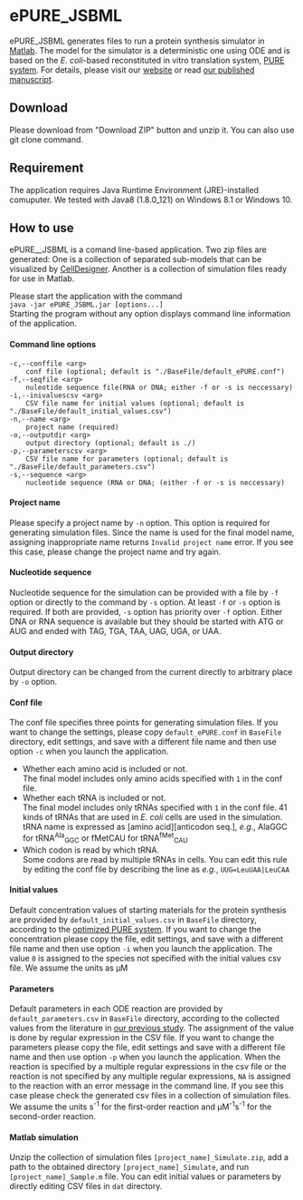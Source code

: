 # ePURE_JSBML
ePURE_JSBML generates files to run a protein synthesis simulator in [Matlab](https://www.mathworks.com/). The model for the simulator is a deterministic one using ODE and is based on the *E. coli*-based reconstituted in vitro translation system, [PURE system](https://www.ncbi.nlm.nih.gov/pubmed/?term=11479568). For details, please visit our [website](https://sites.google.com/view/puresimulator) or read [our published manuscript](https://www.ncbi.nlm.nih.gov/pubmed/?term=28167777).
## Download
Please download from "Download ZIP" button and unzip it. You can also use git clone command.
## Requirement
The application requires Java Runtime Environment (JRE)-installed comuputer. We tested with Java8 (1.8.0_121) on Windows 8.1 or Windows 10.
## How to use
ePURE__JSBML is a comand line-based application. Two zip files are generated: One is a collection of separated sub-models that can be visualized by [CellDesigner](http://www.celldesigner.org/). Another is a collection of simulation files ready for use in Matlab.  

Please start the application with the command  
`java -jar ePURE_JSBML.jar [options...]`  
Starting the program without any option displays command line information of the application.

#### Command line options  
~~~
-c,--conffile <arg>
    conf file (optional; default is "./BaseFile/default_ePURE.conf")
-f,--seqfile <arg>
    nuleotide sequence file(RNA or DNA; either -f or -s is neccessary)
-i,--inivaluescsv <arg>
    CSV file name for initial values (optional; default is "./BaseFile/default_initial_values.csv")
-n,--name <arg>
    project name (required)
-o,--outputdir <arg>
    output directory (optional; default is ./)
-p,--parameterscsv <arg>
    CSV file name for parameters (optional; default is "./BaseFile/default_parameters.csv")
-s,--sequence <arg>
    nucleotide sequence (RNA or DNA; (either -f or -s is neccessary)
~~~

#### Project name  
Please specify a project name by `-n` option. This option is required for generating simulation files. Since the name is used for the final model name, assigning inappropriate name returns `Invalid project name` error. If you see this case, please change the project name and try again.

#### Nucleotide sequence  
Nucleotide sequence for the simulation can be provided with a file by `-f` option or directly to the command by `-s` option. At least `-f` or `-s` option is required. If both are provided, `-s` option has priority over `-f` option. Either DNA or RNA sequence is available but they should be started with ATG or AUG and ended with TAG, TGA, TAA, UAG, UGA, or UAA.

#### Output directory  
Output directory can be changed from the current directly to arbitrary place by `-o` option.

#### Conf file  
The conf file specifies three points for generating simulation files. If you want to change the settings, please copy `default_ePURE.conf` in `BaseFile` directory, edit settings, and save with a different file name and then use option `-c` when you launch the application.  
  
  - Whether each amino acid is included or not.  
The final model includes only amino acids specified with `1` in the conf file.  
  - Whether each tRNA is included or not.  
The final model includes only tRNAs specified with `1` in the conf file. 41 kinds of tRNAs that are used in *E. coli* cells are used in the simulation. tRNA name is expressed as [amino acid][anticodon seq.], *e.g.*, AlaGGC for tRNA<sup>Ala</sup><sub>GGC</sub> or fMetCAU for tRNA<sup>fMet</sup><sub>CAU</sub>  
  - Which codon is read by which tRNA.  
Some codons are read by multiple tRNAs in cells. You can edit this rule by editing the conf file by describing the line as *e.g.*, `UUG=LeuUAA|LeuCAA`  

#### Initial values
Default concentration values of starting materials for the protein synthesis are provided by `default_initial_values.csv` in `BaseFile` directory, according to the [optimized PURE system](https://www.ncbi.nlm.nih.gov/pubmed/?term=24880499). If you want to change the concentration please copy the file, edit settings, and save with a different file name and then use option `-i` when you launch the application. The value `0` is assigned to the species not specified with the initial values csv file. We assume the units as &#956;M

#### Parameters
Default parameters in each ODE reaction are provided by `default_parameters.csv` in `BaseFile` directory, according to the collected values from the literature in [our previous study](https://www.ncbi.nlm.nih.gov/pubmed/?term=28167777). The assignment of the value is done by regular expression in the CSV file. If you want to change the parameters please copy the file, edit settings and save with a different file name and then use option `-p` when you launch the application. When the reaction is specified by a multiple regular expressions in the csv file or the reaction is not specified by any multiple regular expressions, `NA` is assigned to the reaction with an error message in the command line. If you see this case please check the generated csv files in a collection of simulation files. We assume the units s<sup>-1</sup> for the first-order reaction and &#956;M<sup>-1</sup>s<sup>-1</sup> for the second-order reaction.

#### Matlab simulation
Unzip the collection of simulation files `[project_name]_Simulate.zip`, add a path to the obtained directory `[project_name]_Simulate`, and run `[project_name]_Sample.m` file. You can edit initial values or parameters by directly editing CSV files in `dat` directory.

